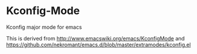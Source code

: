 Kconfig-Mode
============

Kconfig major mode for emacs

This is derived from http://www.emacswiki.org/emacs/KconfigMode
and https://github.com/nekromant/emacs.d/blob/master/extramodes/kconfig.el

